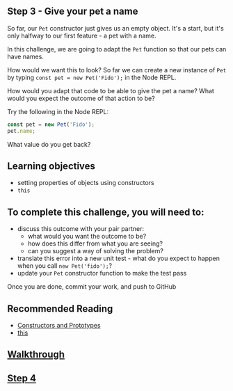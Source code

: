 ## Step 3 - Give your pet a name

So far, our `Pet` constructor just gives us an empty object. It's a start, but it's only halfway to our first feature - a pet with a name.

In this challenge, we are going to adapt the `Pet` function so that our pets can have names.

How would we want this to look? So far we can create a new instance of `Pet` by typing `const pet = new Pet('Fido');` in the Node REPL.

How would you adapt that code to be able to give the pet a name? What would you expect the outcome of that action to be?

Try the following in the Node REPL:

```js
const pet = new Pet('Fido');
pet.name;
```

What value do you get back?

## Learning objectives

- setting properties of objects using constructors
- `this`

##  To complete this challenge, you will need to:
- discuss this outcome with your pair partner:
  - what would you want the outcome to be?
  - how does this differ from what you are seeing?
  - can you suggest a way of solving the problem?
- translate this error into a new unit test - what do you expect to happen when you call `new Pet('fido');`?
- update your `Pet` constructor function to make the test pass

Once you are done, commit your work, and push to GitHub

## Recommended Reading
- [Constructors and Prototypes](http://tobyho.com/2010/11/22/javascript-constructors-and/)
- [this](https://developer.mozilla.org/en-US/docs/Web/JavaScript/Reference/Operators/this)

## [Walkthrough](./Walkthrough/step3.md)

## [Step 4](step4.md)
